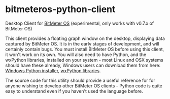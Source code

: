 # bitmeteros-python-client

Desktop Client for [BitMeter OS](https://github.com/codebox/bitmeteros) (experimental, only works with v0.7.x of BitMeter OS)

This client provides a floating graph window on the desktop, displaying data captured by BitMeter OS. It is in the early stages of development, and will certainly contain bugs. You must install BitMeter OS before using this client, it won't work on its own. You will also need to have Python, and the wxPython libraries, installed on your system - most Linux and OSX systems should have these already, Windows users can download them from here: [Windows Python installer](http://www.python.org/download/releases/), [wxPython libraries](http://www.wxpython.org/download.php).

The source code for this utility should provide a useful reference for for anyone wishing to develop other BitMeter OS clients - Python code is quite easy to understand even if you haven't used the language before.
